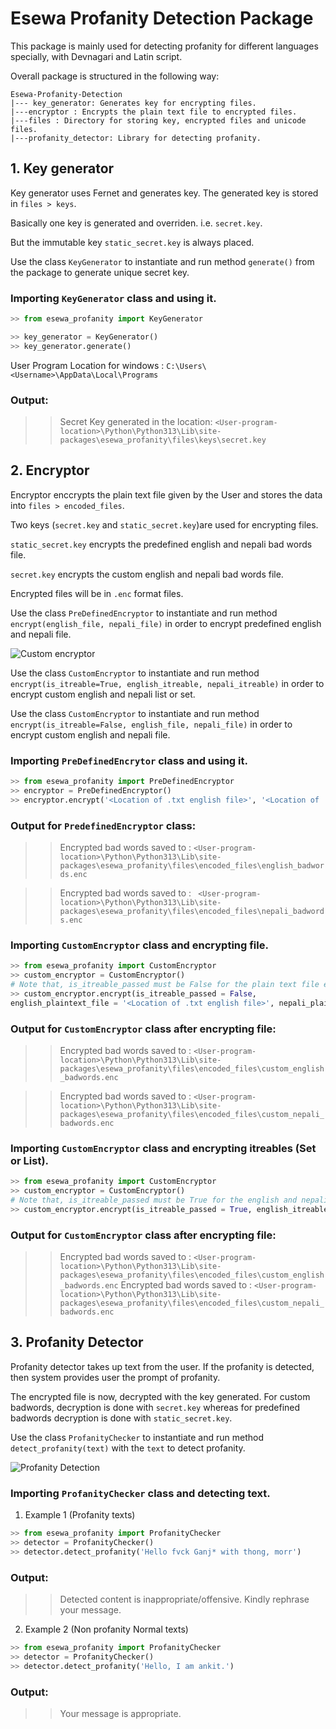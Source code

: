 # Esewa Profanity Detection Package

This package is mainly used for detecting profanity for different languages specially, with Devnagari and Latin script.

Overall package is structured in the following way:

```
Esewa-Profanity-Detection
|--- key_generator: Generates key for encrypting files.
|---encryptor : Encrypts the plain text file to encrypted files.
|---files : Directory for storing key, encrypted files and unicode files.
|---profanity_detector: Library for detecting profanity.
```

## 1. Key generator

Key generator uses Fernet and generates key. The generated key is stored in `files > keys`.

Basically one key is generated and overriden. i.e. `secret.key`.

But the immutable key `static_secret.key` is always placed.

Use the class `KeyGenerator` to instantiate and run method `generate()` from the package to generate unique secret key.

### Importing `KeyGenerator` class and using it.
```Python
>> from esewa_profanity import KeyGenerator

>> key_generator = KeyGenerator()
>> key_generator.generate()
```

User Program Location for windows : `C:\Users\<Username>\AppData\Local\Programs`
### Output:

>> Secret Key generated in the location: `<User-program-location>\Python\Python313\Lib\site-packages\esewa_profanity\files\keys\secret.key`

## 2. Encryptor

Encryptor enccrypts the plain text file given by the User and stores the data into `files > encoded_files`.

Two keys (`secret.key` and `static_secret.key`)are used for encrypting files. 

`static_secret.key` encrypts the predefined english and nepali bad words file.

`secret.key` encrypts the custom english and nepali bad words file.

Encrypted files will be in `.enc` format files.

Use the class `PreDefinedEncryptor` to instantiate and run method `encrypt(english_file, nepali_file)` in order to encrypt predefined english and nepali file. 

![Custom encryptor](/src/custom_encryption.png)

Use the class `CustomEncryptor` to instantiate and run method `encrypt(is_itreable=True, english_itreable, nepali_itreable)` in order to encrypt custom english and nepali list or set.

Use the class `CustomEncryptor` to instantiate and run method `encrypt(is_itreable=False, english_file, nepali_file)` in order to encrypt custom english and nepali file.


### Importing `PreDefinedEncrytor` class and using it.
```Python
>> from esewa_profanity import PreDefinedEncryptor
>> encryptor = PreDefinedEncryptor()
>> encryptor.encrypt('<Location of .txt english file>', '<Location of .txt nepali romanized file>')

```


### Output for `PredefinedEncryptor` class:

>> Encrypted bad words saved to : ```<User-program-location>\Python\Python313\Lib\site-packages\esewa_profanity\files\encoded_files\english_badwords.enc```

>> Encrypted bad words saved to :
``` <User-program-location>\Python\Python313\Lib\site-packages\esewa_profanity\files\encoded_files\nepali_badwords.enc```


### Importing `CustomEncryptor` class and encrypting file.
```Python
>> from esewa_profanity import CustomEncryptor
>> custom_encryptor = CustomEncryptor()
# Note that, is_itreable_passed must be False for the plain text file encryption.
>> custom_encryptor.encrypt(is_itreable_passed = False, 
english_plaintext_file = '<Location of .txt english file>', nepali_plaintext_file='<Location of .txt nepali romanized file>')
```


### Output for `CustomEncryptor` class after encrypting file:


>> Encrypted bad words saved to : ```<User-program-location>\Python\Python313\Lib\site-packages\esewa_profanity\files\encoded_files\custom_english_badwords.enc```

>> Encrypted bad words saved to : ```<User-program-location>\Python\Python313\Lib\site-packages\esewa_profanity\files\encoded_files\custom_nepali_badwords.enc```


### Importing `CustomEncryptor` class and encrypting itreables (Set or List).
```Python
>> from esewa_profanity import CustomEncryptor
>> custom_encryptor = CustomEncryptor()
# Note that, is_itreable_passed must be True for the english and nepali itreable files.
>> custom_encryptor.encrypt(is_itreable_passed = True, english_itreable = ['thong'], nepali_itreable=['Morr'])
```


### Output for `CustomEncryptor` class after encrypting file:


>> Encrypted bad words saved to : ```<User-program-location>\Python\Python313\Lib\site-packages\esewa_profanity\files\encoded_files\custom_english_badwords.enc```
>> Encrypted bad words saved to : ```<User-program-location>\Python\Python313\Lib\site-packages\esewa_profanity\files\encoded_files\custom_nepali_badwords.enc```


## 3. Profanity Detector

Profanity detector takes up text from the user. If the profanity is detected, then system provides user the prompt of profanity.

The encrypted file is now, decrypted with the key generated. For custom badwords, decryption is done with `secret.key` whereas for predefined badwords decryption is done with `static_secret.key`.


Use the class `ProfanityChecker` to instantiate and run method `detect_profanity(text)` with the `text` to detect profanity.

![Profanity Detection](/src/profanity_detection.png)

### Importing `ProfanityChecker` class and detecting text.
1. Example 1 (Profanity texts)

```Python
>> from esewa_profanity import ProfanityChecker
>> detector = ProfanityChecker()
>> detector.detect_profanity('Hello fvck Ganj* with thong, morr')
```

### Output:

>> Detected content is inappropriate/offensive. Kindly rephrase your message.

2. Example 2 (Non profanity Normal texts)

```Python
>> from esewa_profanity import ProfanityChecker
>> detector = ProfanityChecker()
>> detector.detect_profanity('Hello, I am ankit.')
```

### Output:

>> Your message is appropriate.